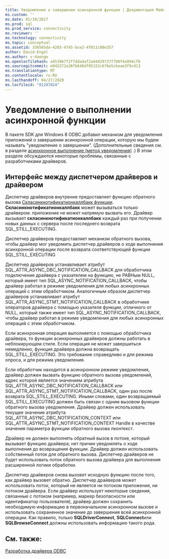 ```yaml
---
title: Уведомление о завершении асинхронной функции | Документация Майкрософт
ms.custom: ''
ms.date: 01/19/2017
ms.prod: sql
ms.prod_service: connectivity
ms.reviewer: ''
ms.technology: connectivity
ms.topic: conceptual
ms.assetid: 336565da-4203-4745-bce2-4f011c08e357
author: David-Engel
ms.author: v-daenge
ms.openlocfilehash: a453967f2ffdda4af2a44429737f700f4a994cf8
ms.sourcegitcommit: e042272a38fb646df05152c676e5cbeae3f9cd13
ms.translationtype: MT
ms.contentlocale: ru-RU
ms.lasthandoff: 04/27/2020
ms.locfileid: "81287824"
---
```

# <a name="notification-of-asynchronous-function-completion"></a>Уведомление о выполнении асинхронной функции
В пакете SDK для Windows 8 ODBC добавил механизм для уведомления приложений о завершении асинхронной операции, которую мы будем называть "уведомление о завершении". (Дополнительные сведения см. в разделе [асинхронное выполнение (метод уведомления)](../../../odbc/reference/develop-app/asynchronous-execution-notification-method.md) .) В этом разделе обсуждаются некоторые проблемы, связанные с разработчиками драйверов.  
  
## <a name="the-interface-between-the-driver-manager-and-driver"></a>Интерфейс между диспетчером драйверов и драйвером  
 Диспетчер драйверов внутренне предоставляет функцию обратного вызова [Скласинкнотификатионкаллбакк функции](../../../odbc/reference/develop-driver/sqlasyncnotificationcallback-function.md). **Скласинкнотификатионкаллбакк** может вызываться только драйвером. приложение не может напрямую вызвать его. Драйвер вызывает **скласинкнотификатионкаллбакк** каждый раз при получении новых данных с сервера после последнего возврата SQL_STILL_EXECUTING.  
  
 Диспетчер драйверов предоставляет механизм обратного вызова, чтобы драйвер мог уведомить диспетчер драйверов о ходе выполнения асинхронной операции после возврата соответствующей функции SQL_STILL_EXECUTING  
  
 Диспетчер драйверов устанавливает атрибут SQL_ATTR_ASYNC_DBC_NOTIFICATION_CALLBACK для обработчика подключения драйвера с указателем на функцию, не РАВНым NULL, который имеет тип SQL_ASYNC_NOTIFICATION_CALLBACK, чтобы драйвер работал в режиме уведомления для любых асинхронных операций с этим обработчиком. Аналогичным образом диспетчер драйверов устанавливает атрибут SQL_ATTR_ASYNC_STMT_NOTIFICATION_CALLBACK в обработчике операторов драйвера с помощью указателя функции, отличного от NULL, который также имеет тип SQL_ASYNC_NOTIFICATION_CALLBACK, чтобы драйвер работал в режиме уведомления для любых асинхронных операций с этим обработчиком.  
  
 Если асинхронная операция выполняется с помощью обработчика драйвера, то функции асинхронных драйверов должны работать в неблокирующем стиле. Если операция не может завершиться немедленно, функция драйвера должна возвращать SQL_STILL_EXECUTING. Это требование справедливо и для режима опроса, и для режима уведомления.  
  
 Если обработчик находится в асинхронном режиме уведомления, драйвер должен вызвать функцию обратного вызова уведомлений, адрес которой является значением атрибута SQL_ATTR_ASYNC_DBC_NOTIFICATION_CALLBACK или SQL_ATTR_ASYNC_STMT_NOTIFICATION_CALLBACK, один раз после возврата SQL_STILL_EXECUTING. Иными словами, один возвращаемый SQL_STILL_EXECUTING должен быть связан с одним вызовом функции обратного вызова уведомления. Драйвер должен использовать текущее значение атрибута SQL_ATTR_ASYNC_DBC_NOTIFICATION_CONTEXT или SQL_ATTR_ASYNC_STMT_NOTIFICATION_CONTEXT Handle в качестве значения параметра функции обратного вызова *пконтекст*.  
  
 Драйвер не должен выполнять обратный вызов в потоке, который вызывает функцию драйвера; нет причин уведомлять о ходе выполнения до возвращения функции. Драйвер должен использовать собственный поток для обратного вызова. Диспетчер драйверов не будет использовать поток обратного вызова драйвера для выполнения расширенной логики обработки.  
  
 Диспетчер драйверов снова вызовет исходную функцию после того, как драйвер вызовет обратно. Диспетчер драйверов может использовать поток, который не является ни потоком приложения, ни потоком драйвера. Если драйвер использует некоторые сведения, связанные с потоком (например, маркер безопасности или идентификатор пользователя), драйвер должен сохранить необходимую информацию в первоначальном асинхронном вызове и использовать сохраненное значение до завершения всей асинхронной операции. Как правило, только **SQLDriverConnect**, **SQLConnect**или **SQLBrowseConnect** должны использовать информацию такого рода.  
  
## <a name="see-also"></a>См. также:  
 [Разработка драйвера ODBC](../../../odbc/reference/develop-driver/developing-an-odbc-driver.md)

